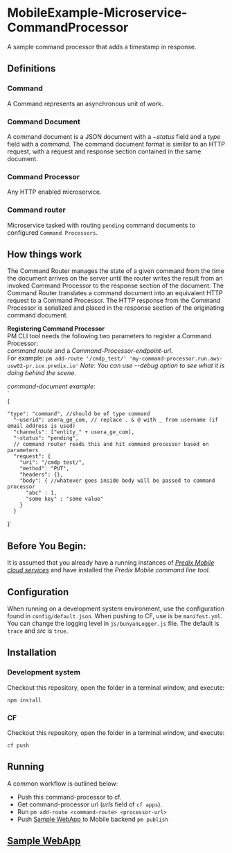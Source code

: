 # MobileExample-Microservice-CommandProcessor
A sample command processor that adds a timestamp in response.  

## Definitions  

### Command    
A Command represents an asynchronous unit of work.  

### Command Document  
A command document is a JSON document with a _~status_ field and a _type_ field with a _command_. The command document format is similar to an HTTP request, with a request and response section contained in the same document.  

### Command Processor  
Any HTTP enabled microservice.

### Command router  
Microservice tasked with routing `pending` command documents to configured `Command Processors`.  


## How things work
The Command Router manages the state of a given command from the time the document arrives on the server until the router writes the result from an invoked Command Processor to the response section of the document. The Command Router translates a command document into an equivalent HTTP request to a Command Processor. The HTTP response from the Command Processor is serialized and placed in the response section of the originating command document.  

**Registering Command Processor**  
PM CLI tool needs the following two parameters to register a Command Processor:  
*_command route_* and a *_Command-Processor-endpoint-url_*.  
For example: `pm add-route '/cmdp_test/' 'my-command-processor.run.aws-usw02-pr.ice.predix.io'` _Note: You can use --debug option to see what it is doing behind the scene._  

_command-document example_:  
`  
{

    "type": "command", //should be of type command  
      "~userid": usera_ge_com, // replace . & @ with _ from username (if email address is used)
      "channels": ["entity_" + usera_ge_com],
      "~status": "pending",
      // command router reads this and hit command processor based on parameters
      "request": {
        "uri": "/cmdp_test/",
        "method": "PUT",
        "headers": {},
        "body": { //whatever goes inside body will be passed to command processor
          "abc" : 1,
          "some key" : "some value"
        }
      }
  }`  
  ## Before You Begin:
  It is assumed that you already have a running instances of [_Predix Mobile cloud services_](https://www.predix.io/docs#rae4EfJ6) and have installed the _Predix Mobile command line tool_.  

## Configuration
When running on a development system environment, use the configuration found in `config/default.json`. When pushing to CF, use is be  `manifest.yml`.  
You can change the logging level in `js/bunyanLogger.js` file. The default is `trace` and _src_ is `true`.

## Installation

### Development system
Checkout this repository, open the folder in a terminal window, and execute:  
```
npm install
```  
### CF  
Checkout this repository, open the folder in a terminal window, and execute:  
```
cf push
```

## Running

A common workflow is outlined below:
- Push this command-processor to cf.  
- Get command-processor url (_urls_ field of `cf apps`).
- Run `pm add-route <command-route> <processor-url>`
- Push [Sample WebApp] to Mobile backend `pm publish`

## [Sample WebApp]
[Sample WebApp]:https://github.com/PredixDev/MobileExample-WebApp-SendCommand
